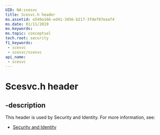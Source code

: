 ```yaml
---
UID: NA:scesvc
title: Scesvc.h header
ms.assetid: e549a166-ed41-3456-b217-3fdef07eaaf4
ms.date: 01/11/2019
ms.keywords: 
ms.topic: conceptual
tech.root: security
f1_keywords:
 - scesvc
 - scesvc/scesvc
api_name:
 - scesvc
---
```


# Scesvc.h header


## -description

This header is used by Security and Identity. For more information, see:

- [Security and Identity](../_security/index.md)


